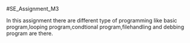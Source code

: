 #SE_Assignment_M3 

In this assignment there are different type of programming like basic program,looping program,condtional program,filehandling and debbing program are there. 

